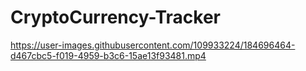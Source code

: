 # CryptoCurrency-Tracker

https://user-images.githubusercontent.com/109933224/184696464-d467cbc5-f019-4959-b3c6-15ae13f93481.mp4

